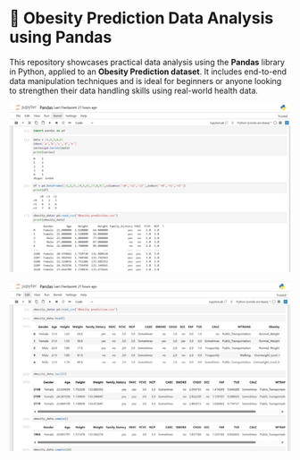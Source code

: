 # 🧠 Obesity Prediction Data Analysis using Pandas

This repository showcases practical data analysis using the **Pandas** library in Python, applied to an **Obesity Prediction dataset**. It includes end-to-end data manipulation techniques and is ideal for beginners or anyone looking to strengthen their data handling skills using real-world health data.

![image alt](https://github.com/Bharan1828/Pandas-Library/blob/8f934d88b86de5fef57d890f80e1c8fb1b3f6828/Screenshot%202025-06-08%20114321.png)

![image alt](https://github.com/Bharan1828/Pandas-Library/blob/main/Screenshot%202025-06-08%20114348.png?raw=true)
